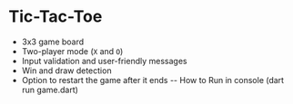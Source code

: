 # Tic-Tac-Toe 


- 3x3 game board
- Two-player mode (`X` and `O`)
- Input validation and user-friendly messages
- Win and draw detection
- Option to restart the game after it ends
--  How to Run in console (dart run game.dart)
